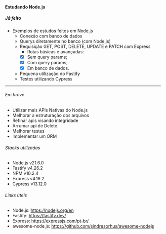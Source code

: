 #### Estudando Node.js

##### Já feito

- Exemplos de estudos feitos em Node.js
  - Conexão com banco de dados
  - Querys diretamente no banco (com Node.js)
  - Requisição GET, POST, DELETE, UPDATE e PATCH com Express
    - Rotas básicas e avançadas:
    - [x] Sem query params;
    - [x] Com query params;
    - [x] Em banco de dados.
  - Pequena utilização do Fastify
  - Testes utilizando Cypress

---

###### Em breve

- Utilizar mais APIs Nativas do Node.js
- Melhorar a estruturação dos arquivos
- Refinar apis visando integridade
- Arrumar api de Delete
- Melhorar testes
- Implementar um ORM

###### Stacks utilizadas

- Node.js v21.6.0
- Fastify v4.26.2
- NPM v10.2.4
- Express v4.19.2
- Cypress v13.12.0

###### Links úteis

- Node.js: https://nodejs.org/en
- Fastify: https://fastify.dev/
- Express: https://expressjs.com/pt-br/
- awesome-node.js: https://github.com/sindresorhus/awesome-nodejs
